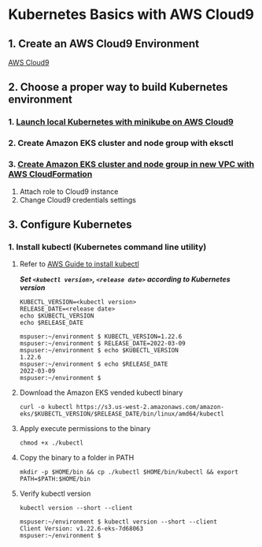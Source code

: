 # Kubernetes Basics with AWS Cloud9


## 1. Create an AWS Cloud9 Environment

   [AWS Cloud9](https://github.com/t2yijaeho/Docker-with-AWS-Cloud9)


## 2. Choose a proper way to build Kubernetes environment


### 1. [Launch local Kubernetes with minikube on AWS Cloud9](https://github.com/t2yijaeho/minikube-on-AWS-Cloud9/)


### 2. Create Amazon EKS cluster and node group with eksctl


### 3. [Create Amazon EKS cluster and node group in new VPC with AWS CloudFormation](https://github.com/t2yijaeho/Amazon-EKS-with-CloudFormation/)

1. Attach role to Cloud9 instance
2. Change Cloud9 credentials settings

## 3. Configure Kubernetes

### 1. Install kubectl (Kubernetes command line utility)

1. Refer to [AWS Guide to install kubectl](https://docs.aws.amazon.com/eks/latest/userguide/install-kubectl.html)
    
    ***Set `<kubectl version>`, `<release date>` according to Kubernetes version***
    
    ```console
    KUBECTL_VERSION=<kubectl version>
    RELEASE_DATE=<release date>
    echo $KUBECTL_VERSION
    echo $RELEASE_DATE
    ```
    ```console
    mspuser:~/environment $ KUBECTL_VERSION=1.22.6
    mspuser:~/environment $ RELEASE_DATE=2022-03-09
    mspuser:~/environment $ echo $KUBECTL_VERSION
    1.22.6
    mspuser:~/environment $ echo $RELEASE_DATE
    2022-03-09
    mspuser:~/environment $ 
    ```
    
2. Download the Amazon EKS vended kubectl binary
    
    ```console
    curl -o kubectl https://s3.us-west-2.amazonaws.com/amazon-eks/$KUBECTL_VERSION/$RELEASE_DATE/bin/linux/amd64/kubectl
    ```

3. Apply execute permissions to the binary
    ```console
    chmod +x ./kubectl
    ```
    
4. Copy the binary to a folder in PATH
    ```console
    mkdir -p $HOME/bin && cp ./kubectl $HOME/bin/kubectl && export PATH=$PATH:$HOME/bin
    ```
    
5. Verify kubectl version
    ```console
    kubectl version --short --client
    ```

    ```console
    mspuser:~/environment $ kubectl version --short --client
    Client Version: v1.22.6-eks-7d68063
    mspuser:~/environment $ 
    ```
